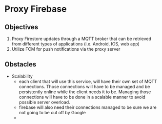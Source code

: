 # Proxy Firebase

## Objectives
1. Proxy Firestore updates through a MQTT broker that can be retrieved from different types of applications (i.e. Android, IOS, web app)
2. Utilize FCM for push notifications via the proxy server

## Obstacles
- Scalability
  - each client that will use this service, will have their own set of MQTT connections. Those connections will have to be managed and be persistently online while the client needs it to be. Managing those connections will have to be done in a scalable manner to avoid possible server overload.
  - firebase will also need their connections managed to be sure we are not going to be cut off by Google
  - 
